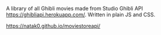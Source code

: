 A library of all Ghibli movies made from Studio Ghibli API https://ghibliapi.herokuapp.com/. Written in plain JS and CSS.

https://natak0.github.io/moviestoreapi/

